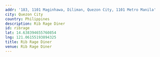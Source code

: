 ```yaml
---
addr: '183, 1101 Maginhawa, Diliman, Quezon City, 1101 Metro Manila'
city: Quezon City
country: Philippines
description: Rib Rage Diner
id: ribrage
lat: 14.638394655760854
lng: 121.06155193894325
title: Rib Rage Diner
venue: Rib Rage Diner
---
```




